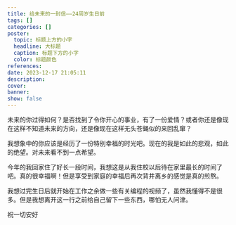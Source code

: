 ```yaml
---
title: 给未来的一封信——24周岁生日前
tags: []
categories: []
poster:
  topic: 标题上方的小字
  headline: 大标题
  caption: 标题下方的小字
  color: 标题颜色
references:
date: 2023-12-17 21:05:11
description:
cover:
banner:
show: false
---
```


未来的你过得如何？是否找到了令你开心的事业，有了一份爱情？或者你还是像现在这样不知道未来的方向，还是像现在这样无头苍蝇似的来回乱窜？

我想象中的你应该是经历了一份特别幸福的时光吧。现在的我是如此的悲观，如此的绝望。对未来看不到一点希望。

今年的我回家住了好长一段时间，我想这是从我住校以后待在家里最长的时间了吧。真的很幸福啊！但是享受到家庭的幸福后再次背井离乡的感觉是真的煎熬。

我想过完生日后就开始在工作之余做一些有关编程的视频了，虽然我懂得不是很多。但是我想离开这一行之前给自己留下一些东西，哪怕无人问津。

祝一切安好
